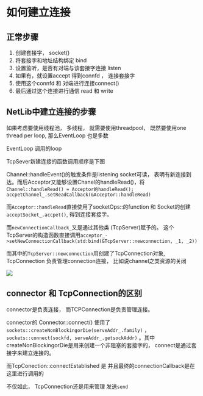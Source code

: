 <!--
 * @Date: 2021-11-05 11:08:58
 * @LastEditors: kafier
 * @LastEditTime: 2021-11-08 12:33:39
 * @FilePath: /netLib/home/kafier/workspace/NetLib/如何建立连接.md
-->
# 如何建立连接

## 正常步骤

1. 创建套接字， socket()
2. 将套接字和地址结构绑定 bind
3. 设置监听，是否有对端与该套接字连接 listen
4. 如果有，就设置accept 得到connfd ， 连接套接字
5. 使用这个connfd 和 对端进行连接connect()
6. 最后通过这个连接进行通信 read 和 write

## NetLib中建立连接的步骤

如果考虑要使用线程池， 多线程， 就需要使用threadpool， 既然要使用one thread per loop, 那么EventLoop 也是多数

EventLoop 调用的loop 

TcpSever新建连接的函数调用顺序是下图

Channel::handleEvent()的触发条件是listening socket可读， 表明有新连接到达。而后Acceptor又能够设置Chanel的handleRead()，将`Channel::handleRead() = Acceptor的handleRead(); ` `accpetChannel_.setReadCallback(&Acceptor::handleRead)`

而`Acceptor::handleRead`直接使用了socketOps::的function 和 Socket的创建 `acceptSocket_.accpet()`, 得到连接套接字。 

而`newConnectionCallback_`又是通过其他类 (TcpServer)赋予的。    这个TcpServer的构造函数直接调用`acceptor_->setNewConnectionCallback(std:bind(&TcpServer::newconnection, _1, _2))`


而其中的`TcpServer::newconnection`用创建了TcpConnection对象, TcpConnection 负责管理connection连接， 比如说channel之类资源的关闭




![](https://pic.imgdb.cn/item/616ae2ad2ab3f51d91e30801.jpg)



## connector 和 TcpConnection的区别

connector是负责连接， 而TCPConnection是负责管理连接。 

connector的 Connector::connect() 使用了`sockets::createNonBlockingorDie(serveAddr_.family)` ， `sockets::connect(sockfd, serveAddr_.getsockAddr)` 。其中createNonBlockingorDie是用来创建一个非阻塞的套接字的， connect是通过套接字来建立连接的。

而TcpConection::connectEstablished 是 并且最终的connectionCallback是在这里进行调用的


不仅如此， TcpConnection还是用来管理 发送`send`
